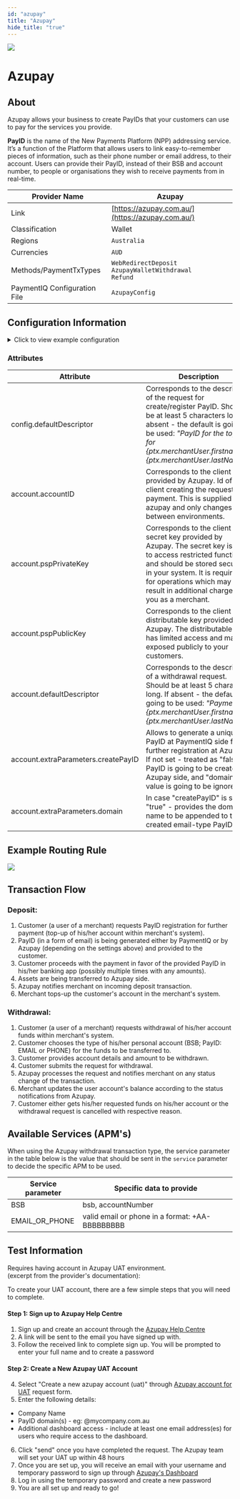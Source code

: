 ```yaml
--- 
id: "azupay" 
title: "Azupay"
hide_title: "true"
---
```


![](/img/providers/logos/azupay.png)

# Azupay

## About
Azupay allows your business to create PayIDs that your customers can use to pay for the services you provide.

**PayID** is the name of the New Payments Platform (NPP) addressing service.
It’s a function of the Platform that allows users to link easy-to-remember pieces of information, such as their phone number or email address, to their account.
Users can provide their PayID, instead of their BSB and account number, to people or organisations they wish to receive payments from in real-time.

| Provider Name                | Azupay                                                             |
|------------------------------|--------------------------------------------------------------------|
| Link                         | [https://azupay.com.au/](https://azupay.com.au/)                   |
| Classification               | Wallet                                                             |
| Regions                      | `Australia`                                                        |
| Currencies                   | `AUD`                                                              |
| Methods/PaymentTxTypes       | `WebRedirectDeposit` <br/> `AzupayWalletWithdrawal` <br/> `Refund` |
| PaymentIQ Configuration File | `AzupayConfig`                                                     |

## Configuration Information

<details>
<summary>Click to view example configuration</summary>
<br/>

```xml
<com.devcode.paymentiq.integration.azupay.AzupayConfig>
    <enabled>true</enabled>
    <testMode>false</testMode>
    <defaultDescriptor>[description for create/register PayID requests]</defaultDescriptor>
    <accounts>
        <entry>
            <string>default</string>
            <account>
                <accountID>[accountID]</accountID>
                <pspPrivateKey>[pspPrivateKey]</pspPrivateKey>
                <pspPublicKey>[pspPublicKey]</pspPublicKey>
                <supportedCurrencies>AUD</supportedCurrencies>
                <defaultDescriptor>[description for withdrawal requests]</defaultDescriptor>
                <extraParameters>{"domain":[domainNameForPayID],"createPayID":[true/false]</extraParameters>
            </account>
        </entry>
    </accounts>
</com.devcode.paymentiq.integration.azupay.AzupayConfig>
```
Example with set variables:
```xml
<com.devcode.paymentiq.integration.azupay.AzupayConfig>
    <enabled>true</enabled>
    <testMode>false</testMode>
    <defaultDescriptor>PayID for the top-up of a user</defaultDescriptor>
    <accounts>
        <entry>
            <string>default</string>
            <account>
                <accountID>12345678901234567890123456789012</accountID>
                <pspPrivateKey>1234567890abcdef</pspPrivateKey>
                <pspPublicKey>1234567890ghijkl</pspPublicKey>
                <supportedCurrencies>AUD</supportedCurrencies>
                <defaultDescriptor>Payment to a user</defaultDescriptor>
                <extraParameters>{"domain":"happy.com.au","createPayID":true</extraParameters>
            </account>
        </entry>
    </accounts>
</com.devcode.paymentiq.integration.azupay.AzupayConfig>
```

</details>

### Attributes


| Attribute                           | Description                                                                                                                                                                                                                                             |
|-------------------------------------|---------------------------------------------------------------------------------------------------------------------------------------------------------------------------------------------------------------------------------------------------------|
| config.defaultDescriptor            | Corresponds to the description of the request for create/register PayID. Should be at least 5 characters long. If absent - the default is going to be used: _"PayID for the top-up for {ptx.merchantUser.firstname} {ptx.merchantUser.lastName}."_      |
| account.accountID                   | Corresponds to the client id provided by Azupay. Id of the client creating the request for payment. This is supplied by azupay and only changes between environments.                                                                                   |
| account.pspPrivateKey               | Corresponds to the client secret key provided by Azupay. The secret key is used to access restricted functions and should be stored securely in your system. It is required for operations which may result in additional charges to you as a merchant. |
| account.pspPublicKey                | Corresponds to the client distributable key provided by Azupay. The distributable key has limited access and may be exposed publicly to your customers.                                                                                                 |
| account.defaultDescriptor           | Corresponds to the description of a withdrawal request. Should be at least 5 characters long. If absent - the default is going to be used: _"Payment to {ptx.merchantUser.firstname} {ptx.merchantUser.lastName}."_                                     |
| account.extraParameters.createPayID | Allows to generate a unique PayID at PaymentIQ side for further registration at Azupay. If not set - treated as "false" - PayID is going to be created at Azupay side, and "domain" value is going to be ignored.                                       |
| account.extraParameters.domain      | In case "createPayID" is set to "true" - provides the domain name to be appended to the created email-type PayID.                                                                                                                                       |

## Example Routing Rule

![](/img/providers/routing/azupay.png)

## Transaction Flow

### Deposit:

1. Customer (a user of a merchant) requests PayID registration for further payment (top-up of his/her account within merchant's system).<br/>
2. PayID (in a form of email) is being generated either by PaymentIQ or by Azupay (depending on the settings above) and provided to the customer.<br/>
3. Customer proceeds with the payment in favor of the provided PayID in his/her banking app (possibly multiple times with any amounts).<br/>
4. Assets are being transferred to Azupay side.<br/>
5. Azupay notifies merchant on incoming deposit transaction.<br/>
6. Merchant tops-up the customer's account in the merchant's system.<br/>

### Withdrawal:

1. Customer (a user of a merchant) requests withdrawal of his/her account funds within merchant's system.<br/>
2. Customer chooses the type of his/her personal account (BSB; PayID: EMAIL or PHONE) for the funds to be transferred to.<br/>
3. Customer provides account details and amount to be withdrawn.<br/>
4. Customer submits the request for withdrawal.<br/>
5. Azupay processes the request and notifies merchant on any status change of the transaction.<br/>
6. Merchant updates the user account's balance according to the status notifications from Azupay.<br/>
7. Customer either gets his/her requested funds on his/her account or the withdrawal request is cancelled with respective reason.<br/>

## Available Services (APM's)

When using the Azupay withdrawal transaction type, the service parameter in the table below is the value that should be sent in the `service` parameter to decide the specific APM to be used.

| Service parameter | Specific data to provide                        |
|-------------------|-------------------------------------------------|
| BSB               | bsb, accountNumber                              |
| EMAIL_OR_PHONE    | valid email or phone in a format: +AA-BBBBBBBBB |

## Test Information

Requires having account in Azupay UAT environment.<br/>
(excerpt from the provider's documentation):<br/>

To create your UAT account, there are a few simple steps that you will need to complete.

#### Step 1: Sign up to Azupay Help Centre

1. Sign up and create an account through the [Azupay Help Centre](https://azupay.atlassian.net/servicedesk/customer/user/signup?destination=portals)
2. A link will be sent to the email you have signed up with.<br/>
3. Follow the received link to complete sign up. You will be prompted to enter your full name and to create a password

#### Step 2: Create a New Azupay UAT Account
4. Select "Create a new azupay account (uat)" through [Azupay account for UAT](https://azupay.atlassian.net/servicedesk/customer/portal/3/user/login?destination=portal%2F3%2Fgroup%2F3%2Fcreate%2F10031) request form.<br/>
5. Enter the following details:

- Company Name
- PayID domain(s) - eg: @mycompany.com.au
- Additional dashboard access - include at least one email address(es) for users who require access to the dashboard.<br/>

6. Click "send" once you have completed the request. The Azupay team will set your UAT up within 48 hours
7. Once you are set up, you will receive an email with your username and temporary password to sign up through [Azupay's Dashboard](https://dashboard-uat.azupay.com.au/)
8. Log in using the temporary password and create a new password
9. You are all set up and ready to go!<br/>
